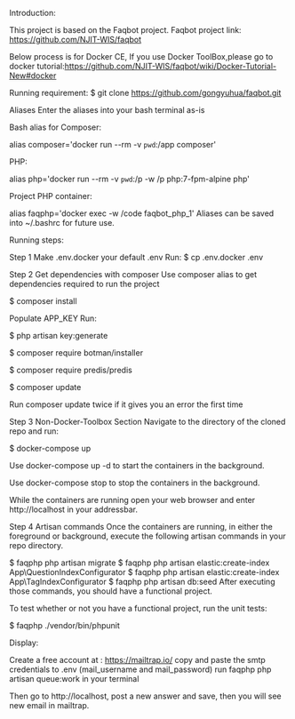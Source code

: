 Introduction:

This project is based on the Faqbot project.
Faqbot project link: https://github.com/NJIT-WIS/faqbot

Below process is for Docker CE, If you use Docker ToolBox,please go to docker tutorial:https://github.com/NJIT-WIS/faqbot/wiki/Docker-Tutorial-New#docker


Running requirement:
$ git clone https://github.com/gongyuhua/faqbot.git

Aliases
Enter the aliases into your bash terminal as-is

Bash alias for Composer:

alias composer='docker run --rm -v `pwd`:/app composer'

PHP:

alias php='docker run --rm -v `pwd`:/p -w /p php:7-fpm-alpine php'

Project PHP container:

alias faqphp='docker exec -w /code faqbot_php_1'
Aliases can be saved into ~/.bashrc for future use.

Running steps:

Step 1
Make .env.docker your default .env
Run:
$ cp .env.docker .env

Step 2
Get dependencies with composer
Use composer alias to get dependencies required to run the project

$ composer install

Populate APP_KEY
Run:

$ php artisan key:generate

$ composer require botman/installer

$ composer require predis/predis

$ composer update

Run composer update twice if it gives you an error the first time

Step 3
Non-Docker-Toolbox Section
Navigate to the directory of the cloned repo and run:

$ docker-compose up

Use docker-compose up -d to start the containers in the background.

Use docker-compose stop to stop the containers in the background.

While the containers are running open your web browser and enter http://localhost in your addressbar.


Step 4
Artisan commands
Once the containers are running, in either the foreground or background, execute the following artisan commands in your repo directory.

$ faqphp php artisan migrate
$ faqphp php artisan elastic:create-index App\\QuestionIndexConfigurator
$ faqphp php artisan elastic:create-index App\\TagIndexConfigurator
$ faqphp php artisan db:seed
After executing those commands, you should have a functional project.

To test whether or not you have a functional project, run the unit tests:

$ faqphp ./vendor/bin/phpunit


Display:

Create a free account at : https://mailtrap.io/
copy and paste the smtp credentials to .env (mail_username and mail_password)
run faqphp php artisan queue:work in your terminal 

Then go to http://localhost, post a new answer and save, then you will see new email in mailtrap.



